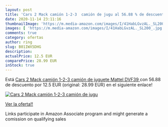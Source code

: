 ```yaml
---
layout: post
title: 'Cars 2 Mack camión 1-2-3  camión de jugu al 56.88 % de descuento'
date: 2020-11-14 23:11:16
thumbnailImage: 'https://m.media-amazon.com/images/I/41HabLGvzAL._SL200_.jpg'
images: [ 'https://m.media-amazon.com/images/I/41HabLGvzAL._SL200_.jpg' ]
comments: true
category: ofertas
author: ring
slug: B01IWX5DHG
description:
actualPrice: 12.5 EUR
comparePrice: 28.99 EUR
inStock: true
---
```


Está [Cars 2 Mack camión 1-2-3  camión de juguete  Mattel DVF39 ](https://www.amazon.es/dp/B01IWX5DHG/?tag=tolees-21) con 56.88 de descuento por 12.5 EUR (original: 28.99 EUR) en el siguiente enlace!

[![Cars 2 Mack camión 1-2-3  camión de jugu](https://m.media-amazon.com/images/I/41HabLGvzAL._SL200_.jpg)](https://www.amazon.es/dp/B01IWX5DHG/?tag=tolees-21)

[Ver la oferta!!](https://www.amazon.es/dp/B01IWX5DHG/?tag=tolees-21)

Links participate in Amazon Associate program and might generate a comission on qualifying sales


